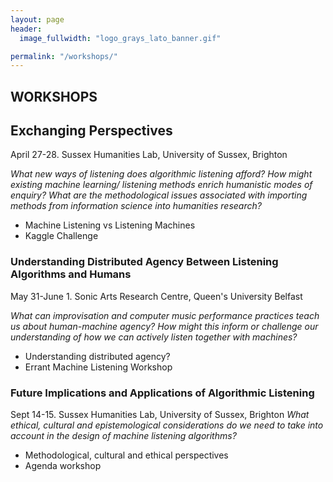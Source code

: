```yaml
---
layout: page
header:
  image_fullwidth: "logo_grays_lato_banner.gif"

permalink: "/workshops/"
---
```

## WORKSHOPS

## Exchanging Perspectives
April 27-28. Sussex Humanities Lab, University of Sussex, Brighton

*What new ways of listening does algorithmic listening afford?*
*How might existing machine learning/ listening methods enrich humanistic modes of enquiry?*
*What are the methodological issues associated with importing methods from information science into humanities research?*

+ Machine Listening vs Listening Machines
+ Kaggle Challenge

### Understanding Distributed Agency Between Listening Algorithms and Humans
May 31-June 1. Sonic Arts Research Centre, Queen's University Belfast

*What can improvisation and computer music performance practices teach us about human-machine agency? How might this inform or challenge our understanding of how we can actively listen together with machines?*

+ Understanding distributed agency?
+ Errant Machine Listening Workshop

### Future Implications and Applications of Algorithmic Listening
Sept 14-15. Sussex Humanities Lab, University of Sussex, Brighton
*What ethical, cultural and epistemological considerations do we need to take into account in the design of machine listening algorithms?*

+ Methodological, cultural and ethical perspectives
+ Agenda workshop
